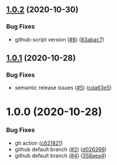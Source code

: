 ## [1.0.2](https://github.com/rpidanny/typescript-package-template/compare/v1.0.1...v1.0.2) (2020-10-30)


### Bug Fixes

* github-script version ([#8](https://github.com/rpidanny/typescript-package-template/issues/8)) ([83abac7](https://github.com/rpidanny/typescript-package-template/commit/83abac7d2feacc33fc03a5d0bab9e02a885a6d57))

## [1.0.1](https://github.com/rpidanny/typescript-package-template/compare/v1.0.0...v1.0.1) (2020-10-28)


### Bug Fixes

* semantic release issues ([#5](https://github.com/rpidanny/typescript-package-template/issues/5)) ([cda63e5](https://github.com/rpidanny/typescript-package-template/commit/cda63e5dcfd3abb593485bb3e5e800926d6e3219))

# 1.0.0 (2020-10-28)


### Bug Fixes

* gh action ([c621821](https://github.com/rpidanny/typescript-package-template/commit/c621821e658090b94707c8e42fed30924e4c5525))
* github default branch ([#2](https://github.com/rpidanny/typescript-package-template/issues/2)) ([d026266](https://github.com/rpidanny/typescript-package-template/commit/d0262661bd3f75aa7f7bbf435f8591bd77e38a5e))
* github default branch ([#4](https://github.com/rpidanny/typescript-package-template/issues/4)) ([358aea4](https://github.com/rpidanny/typescript-package-template/commit/358aea43738d245d9cb055f10e5d843068c7a17b))
